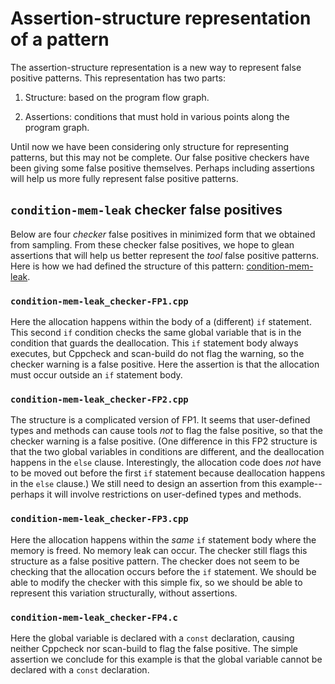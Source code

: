# Assertion-structure representation of a pattern

The assertion-structure representation is a new way to represent false positive
patterns. This representation has two parts:

 1. Structure: based on the program flow graph.

 2. Assertions: conditions that must hold in various points along the program graph.

Until now we have been considering only structure for representing patterns, but
this may not be complete. Our false positive checkers have been giving some
false positive themselves. Perhaps including assertions will help us more fully
represent false positive patterns.


## `condition-mem-leak` checker false positives

Below are four *checker* false positives in minimized form that we obtained from
sampling. From these checker false positives, we hope to glean assertions that
will help us better represent the *tool* false positive patterns. Here is how we
had defined the structure of this pattern:
[condition-mem-leak](https://github.iu.edu/SEDS/mangrove/wiki/Conditional-Mem-Leak-FP).

### `condition-mem-leak_checker-FP1.cpp`

Here the allocation happens within the body of a (different) `if` statement.
This second `if` condition checks the same global variable that is in the
condition that guards the deallocation. This `if` statement body always
executes, but Cppcheck and scan-build do not flag the warning, so the checker
warning is a false positive. Here the assertion is that the allocation must
occur outside an `if` statement body.

### `condition-mem-leak_checker-FP2.cpp`

The structure is a complicated version of FP1. It seems that user-defined types
and methods can cause tools *not* to flag the false positive, so that the
checker warning is a false positive. (One difference in this FP2 structure is
that the two global variables in conditions are different, and the deallocation
happens in the `else` clause. Interestingly, the allocation code does *not* have
to be moved out before the first `if` statement because deallocation happens in
the `else` clause.) We still need to design an assertion from this example--perhaps 
it will involve restrictions on user-defined types and methods.

### `condition-mem-leak_checker-FP3.cpp`

Here the allocation happens within the *same* `if` statement body where the
memory is freed. No memory leak can occur. The checker still flags this
structure as a false positive pattern. The checker does not seem to be checking
that the allocation occurs before the `if` statement. We should be able to
modify the checker with this simple fix, so we should be able to represent this 
variation structurally, without assertions.

### `condition-mem-leak_checker-FP4.c`

Here the global variable is declared with a `const` declaration, causing neither
Cppcheck nor scan-build to flag the false positive. The simple assertion we
conclude for this example is that the global variable cannot be declared with a
`const` declaration.
